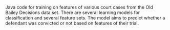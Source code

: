 Java code for training on features of various court cases from the Old Bailey Decisions data set. There are several learning models for classification and several feature sets. The model aims to predict whether a defendant was convicted or not based on features of their trial.
